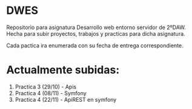 # DWES
Repositorio para asignatura Desarrollo web entorno servidor de 2ºDAW. Hecha para subir proyectos, trabajos y practicas para dicha asignatura.

Cada pactica ira enumerada con su fecha de entrega correspondiente.

# Actualmente subidas:

1. Practica 3 (29/10) - Apis 
1. Practica 4 (08/11) - Symfony
1. Practica 4 (22/11) - ApiREST en symfony
